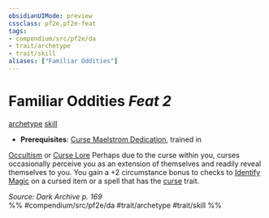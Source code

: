 ```yaml
---
obsidianUIMode: preview
cssclass: pf2e,pf2e-feat
tags:
- compendium/src/pf2e/da
- trait/archetype
- trait/skill
aliases: ["Familiar Oddities"]
---
```

# Familiar Oddities  *Feat 2*  
[archetype](../../Rules/traits/archetype.md)  [skill](../../Rules/traits/skill.md)  

- **Prerequisites**: [Curse Maelstrom Dedication](curse-maelstrom-dedication-da.md), trained in

[Occultism](../skills.md#Occultism) or [Curse Lore](../skills.md#Lore) Perhaps due to the curse within you, curses occasionally perceive you as an extension of themselves and readily reveal themselves to you. You gain a +2 circumstance bonus to checks to [Identify Magic](../../Rules/actions/identify-magic.md) on a cursed item or a spell that has the [curse](../../Rules/traits/curse.md) trait.

*Source: Dark Archive p. 169*  
%% #compendium/src/pf2e/da #trait/archetype #trait/skill %%